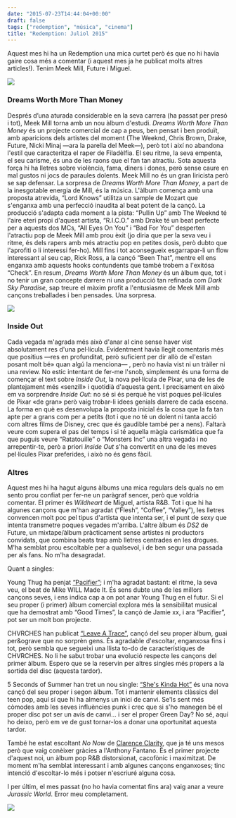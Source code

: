 ```yaml
---
date: "2015-07-23T14:44:04+00:00"
draft: false
tags: ["redemption", "música", "cinema"]
title: "Redemption: Juliol 2015"
---
```


Aquest mes hi ha un Redemption una mica curtet per&ograve; &eacute;s que no hi havia gaire cosa m&eacute;s a comentar (i aquest mes ja he publicat molts altres articles!). Tenim Meek Mill, Future i Miguel.

<!-- more -->

<img class="pImageFull" src="https://41.media.tumblr.com/4a2a510f6f7d0b2ef90886c0c88b8a66/tumblr_nry3fvXdXn1u00ofno1_1280.png">

### Dreams Worth More Than Money

Despr&eacute;s d&rsquo;una aturada considerable en la seva carrera (ha passat per pres&oacute; i tot), Meek Mill torna amb un nou &agrave;lbum d'estudi. *Dreams Worth More Than Money* &eacute;s un projecte comercial de cap a peus, ben pensat i ben produ&iuml;t, amb aparicions dels artistes del moment (The Weeknd, Chris Brown, Drake, Future, Nicki Minaj &mdash;ara la parella del Meek&mdash;), per&ograve; tot i aix&iacute; no abandona l'estil que caracteritza el raper de Filad&egrave;lfia. El seu ritme, la seva empenta, el seu carisme, &eacute;s una de les raons que el fan tan atractiu. Sota aquesta for&ccedil;a hi ha lletres sobre viol&egrave;ncia, fama, diners i dones, per&ograve; sense caure en mal gustos ni jocs de paraules dolents. Meek Mill no &eacute;s un gran liricista per&ograve; se sap defensar. La sorpresa de *Dreams Worth More Than Money*, a part de la inesgotable energia de Mill, &eacute;s la m&uacute;sica. L'&agrave;lbum comen&ccedil;a amb una proposta atrevida, &ldquo;Lord Knows&rdquo; utilitza un sample de Mozart que s'enganxa amb una perfecci&oacute; inaudita al beat potent de la can&ccedil;&oacute;. La producci&oacute; s'adapta cada moment a la pista: &ldquo;Pullin Up&rdquo; amb The Weeknd t&eacute; l'aire eteri propi d'aquest artista, &ldquo;R.I.C.O.&rdquo; amb Drake t&eacute; un beat perfecte per a aquests dos MCs, &ldquo;All Eyes On You&rdquo; i &ldquo;Bad For You&rdquo; desperten l'atractiu pop de Meek Mill amb prou &egrave;xit (jo diria que per la seva veu i ritme, &eacute;s dels rapers amb m&eacute;s atractiu pop en petites dosis, per&ograve; dubto que l'aprofiti o li interessi fer-ho). Mill fins i tot aconsegueix esgarrapar-li un flow interessant al seu cap, Rick Ross, a la can&ccedil;&oacute; &ldquo;Been That&rdquo;, mentre ell ens enganxa amb aquests hooks contundents que tamb&eacute; trobem a l'exit&oacute;sa &ldquo;Check&rdquo;. En resum, *Dreams Worth More Than Money* &eacute;s un &agrave;lbum que, tot i no tenir un gran concepte darrere ni una producci&oacute; tan refinada com *Dark Sky Paradise*, sap treure el m&agrave;xim profit a l'entusiasme de Meek Mill amb can&ccedil;ons treballades i ben pensades. Una sorpresa.

<span class="fa fa-heart"> </span> <span class="fa fa-heart"> </span> <span class="fa fa-heart"> </span> <span class="fa fa-heart"> </span>

<img class="pImageFull" src="https://40.media.tumblr.com/d978947b03ab1439ba0b1d1b9764a88b/tumblr_nsbebihxce1u00ofno1_1280.png">

### Inside Out

Cada vegada m'agrada m&eacute;s aix&ograve; d'anar al cine sense haver vist absolutament res d'una pel&middot;l&iacute;cula. Evidentment havia llegit comentaris m&eacute;s que positius &mdash;res en profunditat, per&ograve; suficient per dir all&ograve; de &laquo;l'estan posant molt b&eacute;&raquo; quan alg&uacute; la menciona&mdash; , per&ograve; no havia vist ni un tr&agrave;iler ni una review. No estic intentant de fer-me l'snob, simplement &eacute;s una forma de comen&ccedil;ar el text sobre *Inside Out*, la nova pel&middot;l&iacute;cula de Pixar, una de les de plantejament m&eacute;s &laquo;senzill&raquo; i quotidi&agrave; d'aquesta gent. I precisament en aix&ograve; em va sorprendre *Inside Out*: no s&eacute; si &eacute;s perqu&egrave; he vist poques pel&middot;l&iacute;cules de Pixar &laquo;de gran&raquo; per&ograve; vaig trobar-li idees genials darrere de cada escena. La forma en qu&egrave; es desenvolupa la proposta inicial &eacute;s la cosa que la fa tan apte per a grans com per a petits (tot i que no t&eacute; un dolent ni tanta acci&oacute; com altres films de Disney, crec que &eacute;s gaudible tamb&eacute; per a nens). Faltar&agrave; veure com supera el pas del temps i si t&eacute; aquella m&agrave;gia carism&agrave;tica que fa que puguis veure &ldquo;Ratatouille&rdquo; o &ldquo;Monsters Inc&rdquo; una altra vegada i no arrepentir-te, per&ograve; a priori *Inside Out* s'ha convertit en una de les meves pel&middot;l&iacute;cules Pixar preferides, i aix&ograve; no &eacute;s gens f&agrave;cil.

<span class="fa fa-heart"> </span> <span class="fa fa-heart"> </span> <span class="fa fa-heart"> </span> <span class="fa fa-heart"> </span> <span class="fa fa-heart"> </span>

### Altres

Aquest mes hi ha hagut alguns &agrave;lbums una mica regulars dels quals no em sento prou confiat per fer-ne un par&agrave;graf sencer, per&ograve; que voldria comentar. El primer &eacute;s *Wildheart* de Miguel, artista R&amp;B. Tot i que hi ha algunes can&ccedil;ons que m'han agradat (&ldquo;Flesh&rdquo;, &ldquo;Coffee&rdquo;, &ldquo;Valley&rdquo;), les lletres convencen molt poc pel tipus d'artista que intenta ser, i el punt de sexy que intenta transmetre poques vegades m'arriba. L'altre &agrave;lbum &eacute;s *DS2* de Future, un mixtape/&agrave;lbum pr&agrave;cticament sense artistes ni productors convidats, que combina beats trap amb lletres centrades en les drogues. M'ha semblat prou escoltable per a qualsevol, i de ben segur una passada per als fans. No m'ha desagradat.

Quant a singles:

Young Thug ha penjat [&ldquo;Pacifier&rdquo;](https://soundcloud.com/300-entertainment/young-thug-pacifier); i m'ha agradat bastant: el ritme, la seva veu, el beat de Mike WILL Made It. &Eacute;s sens dubte una de les millors can&ccedil;ons seves, i ens indica cap a on pot anar Young Thug en el futur. Si el seu proper (i primer) &agrave;lbum comercial explora m&eacute;s la sensibilitat musical que ha demostrat amb &ldquo;Good Times&rdquo;, la can&ccedil;&oacute; de Jamie xx, i ara &ldquo;Pacifier&rdquo;, pot ser un molt bon projecte.

CHVRCHES han publicat [&ldquo;Leave A Trace&rdquo;](https://soundcloud.com/chvrches/chvrches-leave-a-trace), can&ccedil;&oacute; del seu proper &agrave;lbum, guai per&amp;ograve que no sorpr&egrave;n gens. &Eacute;s agradable d'escoltar, enganxosa fins i tot, per&ograve; sembla que segueixi una llista to-do de caracter&iacute;stiques de CHVRCHES. No li he sabut trobar una evoluci&oacute; respecte les can&ccedil;ons del primer &agrave;lbum. Espero que se la reservin per altres singles m&eacute;s propers a la sortida del disc (aquesta tardor).

5 Seconds of Summer han tret un nou single: [&ldquo;She's Kinda Hot&rdquo;](https://www.youtube.com/watch?v=NTxtioXVZQE) &eacute;s una nova can&ccedil;&oacute; del seu proper i segon &agrave;lbum. Tot i mantenir elements cl&agrave;ssics del teen pop, aqu&iacute; s&iacute; que hi ha almenys un inici de canvi. Se'ls sent m&eacute;s c&ograve;modes amb les seves influ&egrave;ncies punk i crec que si s'ho manegen b&eacute; el proper disc pot ser un av&iacute;s de canvi... i ser el proper Green Day? No s&eacute;, aqu&iacute; ho deixo, per&ograve; em ve de gust tornar-los a donar una oportunitat aquesta tardor.

Tamb&eacute; he estat escoltant *No Now* de [Clarence Clarity](https://soundcloud.com/clarence-clarity), que ja t&eacute; uns mesos per&ograve; que vaig con&egrave;ixer gr&agrave;cies a l'Anthony Fantano. &Eacute;s el primer projecte d'aquest noi, un &agrave;lbum pop R&amp;B distorsionat, cacof&ograve;nic i maximitzat. De moment m'ha semblat interessant i amb algunes can&ccedil;ons enganxoses; tinc intenci&oacute; d'escoltar-lo m&eacute;s i potser n'escriur&eacute; alguna cosa.

I per &uacute;ltim, el mes passat (no ho havia comentat fins ara) vaig anar a veure *Jurassic World*. Error meu completament.

<img id="splashFade" src="http://i.imgur.com/kCFBJdm.jpg">